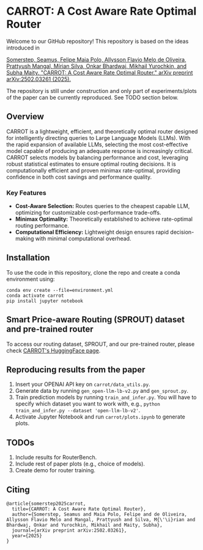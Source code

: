 # CARROT: A Cost Aware Rate Optimal Router

Welcome to our GitHub repository! This repository is based on the ideas introduced in

[Somerstep, Seamus, Felipe Maia Polo, Allysson Flavio Melo de Oliveira, Prattyush Mangal, Mírian Silva, Onkar Bhardwaj, Mikhail Yurochkin, and Subha Maity. "CARROT: A Cost Aware Rate Optimal Router." arXiv preprint arXiv:2502.03261 (2025).](https://arxiv.org/abs/2502.03261)

The repository is still under construction and only part of experiments/plots of the paper can be currently reproduced. See TODO section below.

## Overview

CARROT is a lightweight, efficient, and theoretically optimal router designed for intelligently directing queries to Large Language Models (LLMs). With the rapid expansion of available LLMs, selecting the most cost-effective model capable of producing an adequate response is increasingly critical. CARROT selects models by balancing performance and cost, leveraging robust statistical estimates to ensure optimal routing decisions. It is computationally efficient and proven minimax rate-optimal, providing confidence in both cost savings and performance quality.

### Key Features
- **Cost-Aware Selection:** Routes queries to the cheapest capable LLM, optimizing for customizable cost-performance trade-offs.
- **Minimax Optimality:** Theoretically established to achieve rate-optimal routing performance.
- **Computational Efficiency:** Lightweight design ensures rapid decision-making with minimal computational overhead.


## Installation

To use the code in this repository, clone the repo and create a conda environment using:

```
conda env create --file=environment.yml
conda activate carrot
pip install jupyter notebook
```

##  Smart Price-aware Routing (SPROUT) dataset and pre-trained router

To access our routing dataset, SPROUT, and our pre-trained router, please check [CARROT's HuggingFace page](https://huggingface.co/CARROT-LLM-Routing).


## Reproducing results from the paper

1. Insert your OPENAI API key on `carrot/data_utils.py`.
2. Generate data by running `gen_open-llm-lb-v2.py` and `gen_sprout.py`.
3. Train prediction models by running `train_and_infer.py`. You will have to specify which dataset you want to work with, e.g., `python train_and_infer.py --dataset 'open-llm-lb-v2'`.
4. Activate Jupyter Notebook and run `carrot/plots.ipynb` to generate plots.

## TODOs
1. Include results for RouterBench.
2. Include rest of paper plots (e.g., choice of models).
3. Create demo for router training. 

## Citing

```
@article{somerstep2025carrot,
  title={CARROT: A Cost Aware Rate Optimal Router},
  author={Somerstep, Seamus and Maia Polo, Felipe and de Oliveira, Allysson Flavio Melo and Mangal, Prattyush and Silva, M{\'\i}rian and Bhardwaj, Onkar and Yurochkin, Mikhail and Maity, Subha},
  journal={arXiv preprint arXiv:2502.03261},
  year={2025}
}
```
